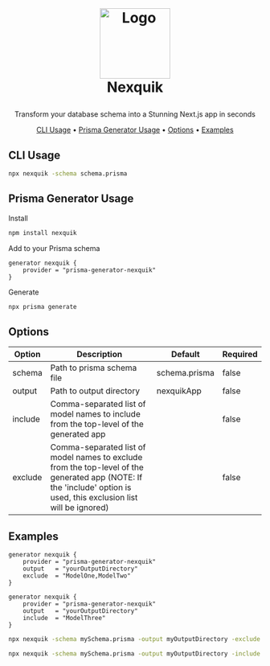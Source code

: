 <br />
<h1>
<p align="center">
  <img align=top src="https://github.com/bcanfield/nexquik/assets/12603953/91861aeb-f7ff-4830-aded-760730a1057b" alt="Logo" width="140" height="140">
  <br>Nexquik
</h1>

  
  <p align="center">
    Transform your database schema into a Stunning Next.js app in seconds
    <br />
    </p>
</p>
<p align="center">
  <a href="#cli-usage">CLI Usage</a> •
  <a href="#prisma-generator-usage">Prisma Generator Usage</a> •
  <a href="#options">Options</a> •
  <a href="#examples">Examples</a> 
</p>  
                                                                                                                      
                                                                                                                                                      
## CLI Usage
```zsh
npx nexquik -schema schema.prisma
```

## Prisma Generator Usage
Install
```zsh
npm install nexquik
```
Add to your Prisma schema

```prisma
generator nexquik {
    provider = "prisma-generator-nexquik"
}
```
Generate
```zsh
npx prisma generate
```


## Options
| Option    | Description                                                                                                                                                       | Default       | Required |
| ----------- | -------------------------------------------------------------------------------------------------------------------------------------------------------- | ------------- | -------- |
| schema  | Path to prisma schema file                                                                                                                                        | schema.prisma | false    |
| output     | Path to output directory                                                                                                                                          | nexquikApp    | false    |
| include   | Comma-separated list of model names to include from the top-level of the generated app |   | false  |
| exclude   | Comma-separated list of model names to exclude from the top-level of the generated app (NOTE: If the 'include' option is used, this exclusion list will be ignored) |               | false    |


## Examples
```prisma
generator nexquik {
    provider = "prisma-generator-nexquik"
    output   = "yourOutputDirectory"
    exclude  = "ModelOne,ModelTwo"
}
```
```prisma
generator nexquik {
    provider = "prisma-generator-nexquik"
    output   = "yourOutputDirectory"
    include  = "ModelThree"
}
```
```zsh
npx nexquik -schema mySchema.prisma -output myOutputDirectory -exclude ModelOne,ModelTwo
```
```zsh
npx nexquik -schema mySchema.prisma -output myOutputDirectory -include ModelThree
```
